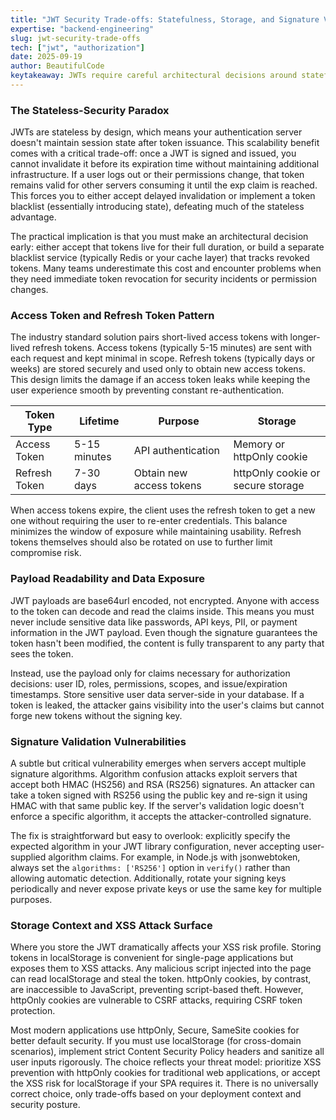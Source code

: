 ```yaml
---
title: "JWT Security Trade-offs: Statefulness, Storage, and Signature Validation"
expertise: "backend-engineering"
slug: jwt-security-trade-offs
tech: ["jwt", "authorization"]
date: 2025-09-19
author: BeautifulCode
keytakeaway: JWTs require careful architectural decisions around statefulness, token rotation patterns, payload design, signature validation, and storage to balance security, scalability, and usability.
---
```


### The Stateless-Security Paradox

JWTs are stateless by design, which means your authentication server doesn't maintain session state after token issuance. This scalability benefit comes with a critical trade-off: once a JWT is signed and issued, you cannot invalidate it before its expiration time without maintaining additional infrastructure. If a user logs out or their permissions change, that token remains valid for other servers consuming it until the exp claim is reached. This forces you to either accept delayed invalidation or implement a token blacklist (essentially introducing state), defeating much of the stateless advantage.

The practical implication is that you must make an architectural decision early: either accept that tokens live for their full duration, or build a separate blacklist service (typically Redis or your cache layer) that tracks revoked tokens. Many teams underestimate this cost and encounter problems when they need immediate token revocation for security incidents or permission changes.

### Access Token and Refresh Token Pattern

The industry standard solution pairs short-lived access tokens with longer-lived refresh tokens. Access tokens (typically 5-15 minutes) are sent with each request and kept minimal in scope. Refresh tokens (typically days or weeks) are stored securely and used only to obtain new access tokens. This design limits the damage if an access token leaks while keeping the user experience smooth by preventing constant re-authentication.

| Token Type | Lifetime | Purpose | Storage |
|---|---|---|---|
| Access Token | 5-15 minutes | API authentication | Memory or httpOnly cookie |
| Refresh Token | 7-30 days | Obtain new access tokens | httpOnly cookie or secure storage |

When access tokens expire, the client uses the refresh token to get a new one without requiring the user to re-enter credentials. This balance minimizes the window of exposure while maintaining usability. Refresh tokens themselves should also be rotated on use to further limit compromise risk.

### Payload Readability and Data Exposure

JWT payloads are base64url encoded, not encrypted. Anyone with access to the token can decode and read the claims inside. This means you must never include sensitive data like passwords, API keys, PII, or payment information in the JWT payload. Even though the signature guarantees the token hasn't been modified, the content is fully transparent to any party that sees the token.

Instead, use the payload only for claims necessary for authorization decisions: user ID, roles, permissions, scopes, and issue/expiration timestamps. Store sensitive user data server-side in your database. If a token is leaked, the attacker gains visibility into the user's claims but cannot forge new tokens without the signing key.

### Signature Validation Vulnerabilities

A subtle but critical vulnerability emerges when servers accept multiple signature algorithms. Algorithm confusion attacks exploit servers that accept both HMAC (HS256) and RSA (RS256) signatures. An attacker can take a token signed with RS256 using the public key and re-sign it using HMAC with that same public key. If the server's validation logic doesn't enforce a specific algorithm, it accepts the attacker-controlled signature.

The fix is straightforward but easy to overlook: explicitly specify the expected algorithm in your JWT library configuration, never accepting user-supplied algorithm claims. For example, in Node.js with jsonwebtoken, always set the `algorithms: ['RS256']` option in `verify()` rather than allowing automatic detection. Additionally, rotate your signing keys periodically and never expose private keys or use the same key for multiple purposes.

### Storage Context and XSS Attack Surface

Where you store the JWT dramatically affects your XSS risk profile. Storing tokens in localStorage is convenient for single-page applications but exposes them to XSS attacks. Any malicious script injected into the page can read localStorage and steal the token. httpOnly cookies, by contrast, are inaccessible to JavaScript, preventing script-based theft. However, httpOnly cookies are vulnerable to CSRF attacks, requiring CSRF token protection.

Most modern applications use httpOnly, Secure, SameSite cookies for better default security. If you must use localStorage (for cross-domain scenarios), implement strict Content Security Policy headers and sanitize all user inputs rigorously. The choice reflects your threat model: prioritize XSS prevention with httpOnly cookies for traditional web applications, or accept the XSS risk for localStorage if your SPA requires it. There is no universally correct choice, only trade-offs based on your deployment context and security posture.
